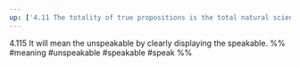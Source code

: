 ```yaml
---
up: ['4.11 The totality of true propositions is the total natural science (or the totality of the natural sciences).']
---
```

4.115 It will mean the unspeakable by clearly displaying the speakable.
%%
#meaning #unspeakable #speakable #speak  %%